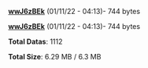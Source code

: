 [**wwJ6zBEk**](/data/wwJ6zBEk.txt) (01/11/22 - 04:13)- 744 bytes

[**wwJ6zBEk**](/data/wwJ6zBEk.txt) (01/11/22 - 04:13)- 744 bytes

**Total Datas**: 1112

**Total Size**: 6.29 MB / 6.3 MB